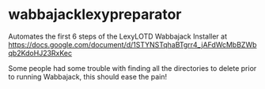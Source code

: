 # wabbajacklexypreparator
Automates the first 6 steps of the LexyLOTD Wabbajack Installer at https://docs.google.com/document/d/1STYNSTqhaBTgrr4_jAFdWcMbBZWbqb2KdoHJ23RxKec

Some people had some trouble with finding all the directories to delete prior to running Wabbajack, this should ease the pain!
